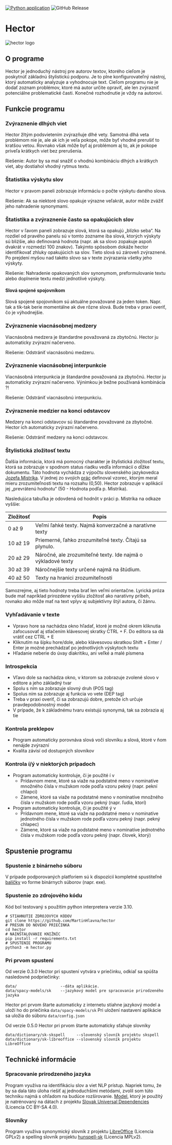 [![Python application](https://github.com/MartinHlavna/hector/actions/workflows/python-app.yml/badge.svg)](https://github.com/MartinHlavna/hector/actions/workflows/python-app.yml)
![GitHub Release](https://img.shields.io/github/v/release/MartinHlavna/hector?include_prereleases&sort=semver&display_name=release&link=https%3A%2F%2Fgithub.com%2FMartinHlavna%2Fhector%2Freleases%2Flatest)

# Hector
![hector logo](https://github.com/MartinHlavna/hector/blob/main/images/hector-logo-white-bg.png?raw=true)
## O programe
Hector je jednoduchý nástroj pre autorov textov, ktorého cieľom je poskytnúť základnú štylistickú podporu. Je to plne konfigurovateľný nástroj, ktorý automaticky analyzuje a vyhodnocuje text. Cieľom programu nie je dodať zoznam problémov, ktoré má autor určite opraviť, ale len zvýrazniť potenciálne problematické časti. Konečné rozhodnutie je vždy na autorovi.
## Funkcie programu
### Zvýraznenie dlhých viet
Hector žltým podsvietením zvýrazňuje dlhé vety. Samotná dlhá veta problémom nie je, ale ak ich je veľa pokope, môže byť vhodné prerušiť to kratšou vetou. Rovnako však môže byť aj problémom aj to, ak je pokope priveľa krátkych viet bez prerušenia. 

Riešenie: Autor by sa mal snažiť o vhodnú kombináciu dlhých a krátkych viet, aby dostiahol vhodný rytmus textu.
### Štatistika výskytu slov
Hector v pravom paneli zobrazuje informáciu o počte výskytu daného slova.

Riešenie: Ak sa niektoré slovo opakuje výrazne veľakrát, autor môže zvážiť jeho nahradenie synonymami.
### Štatistika a zvýraznenie často sa opakujúcich slov
Hector v ľavom paneli zobrazuje slová, ktorá sa opakujú „blízko seba“. Na rozdiel od pravého panelu sú v tomto zozname iba slová, ktorých výskyty sú bliźšie, ako definovaná hodnota (napr. ak sa slovo zopakuje aspoň dvakrát v rozmedzí 100 znakov). Takýmto spôsobom dokáže hector identifikovať zhluky opakujúcich sa slov. Tieto slová sú zároveň zvýraznené. Po prejdení myšou nad takéto slovo sa v texte zvýrazania všetky jeho výskyty.

Riešenie: Nahradenie opakovaných slov synonymom, preformulovanie textu alebo doplnenie textu medzi jednotlivé výskyty.

#### Slová spojené spojovníkom
Slová spojené spojovníkom sú aktuálne považované za jeden token. Napr. tak a tik-tak berie momentálne ak dve rôzne slová. Bude treba v praxi overiť, čo je výhodnejšie.

### Zvýraznenie viacnásobnej medzery
Viacnásobná medzera je štandardne považovaná za zbytočnú. Hector ju automaticky zvýrazní načerveno.

Riešenie: Odstrániť viacnásobnú medzeru.

### Zvýraznenie viacnásobnej interpunkcie
Viacnásobná interpunkcia je štandardne považovaná za zbytočnú. Hector ju automaticky zvýrazní načerveno. Výnimkou je bežne používaná kombinácia ?! 

Riešenie: Odstrániť viacnásobnú interpunkciu.
### Zvýraznenie medzier na konci odstavcov
Medzery na konci odstavcov sú štandardne považované za zbytočné. Hector ich automaticky zvýrazní načerveno.

Riešenie: Odstrániť medzery na konci odstavcov.
### Štylistická zložitosť textu
Ďalšia informácia, ktorá má pomocný charakter je štylistická zložitosť textu, ktorá sa zobrazuje v spodnom status riadku vedľa informácií o dĺžke dokumentu.
Táto hodnota vychádza z výpočtu slovenského jazykovedca [Jozefa Mistríka](https://sk.wikipedia.org/wiki/Jozef_Mistr%C3%ADk). V jednej zo svojich [prác](https://www.juls.savba.sk/ediela/sr/1968/3/sr1968-3-lq.pdf) definoval vzorec, ktorým meral mieru zrozumiteľnosti textu na rozsahu (0,50). Hector zobrazuje v aplikácií jej „prevrátenú hodnotu“ (50 - Hodnota podľa p. Mistríka).

Nasledujúca tabuľka je odovdená od hodnôt v práci p. Mistríka na odkaze vyššie:

| Zložitosť | Popis                                                        |
|-----------|--------------------------------------------------------------|
| 0 až 9    | Veľmi ľahké texty. Najmä konverzačné a naratívne texty       |
| 10 až 19  | Priemerné, ľahko zrozumiteľné texty. Čítajú sa plynulo.      |
| 20 až 29  | Náročné, ale zrozumiteľné texty. Ide najmä o výkladové texty |
| 30 až 39  | Náročnejšie texty určené najmä na štúdium.                   |
| 40 až 50  | Texty na hranici zrozumiteľnosti                             |

Samozrejme, aj tieto hodnoty treba brať len veľmi orientačne. Lyrická próza bude mať napríklad prirozdene vyššiu zložitosť ako naratívny príbeh, rovnako ako môže mať na text vplyv aj subjektívny štýl autora, či žánru.

### Vyhľadávanie v texte
* Vpravo hore sa nachádza okno hľadať, ktoré je možné okrem kliknutia zafocusovať aj stlačením klávesovej skratky CTRL + F. Do editora sa dá vrátiť cez CTRL + E
* Kliknutím na šípku hore/dole, alebo klávesovou skratkou Shift + Enter /  Enter je moźné prechádzať po jednotlivých výskytoch textu
* Hľadanie neberie do úvay diakritiku, ani veľké a malé písmena

### Introspekcia
* Vľavo dole sa nachádza okno, v ktorom sa zobrazuje zvolené slovo v editore a jeho základný tvar
*  Spolu s ním sa zobrazuje slovný druh (POS tag)
*  Spolus ním sa zobrazuje aj funkcia vo vete (DEP tag)
*  Treba v praxi overiť, či sa zobrazujú dobre, pretože ich určuje pravdepodobnostný model
*  V prípade, že k základnému tvaru existujú synonymá, tak sa zobrazia aj tie

### Kontrola preklepov
* Program automaticky porovnáva slová voči slovníku a slová, ktoré v ňom nenájde zvýrazní
* Kvalita závisí od dostupných slovníkov

### Kontrola í/ý v niektorých prípadoch
* Program automaticky kontroluje, či je použité í v
    * Prídavnom mene, ktoré sa viaže na podstatné meno v nominatíve množného čísla v mužskom rode podľa vzoru pekný (napr. pekní chlapci)
    * Zámene, ktoré sa viaže na podstatné meno v nominatíve množného čísla v mužskom rode podľa vzoru pekný (napr. ľudia, ktorí)
* Program automaticky kontroluje, či je použité ý v
    * Prídavnom mene, ktoré sa viaže na podstatné meno v nominatíve jednotného čísla v mužskom rode podľa vzoru pekný (napr. pekný chlapec)
    * Zámene, ktoré sa viaže na podstatné meno v nominatíve jednotného čísla v mužskom rode podľa vzoru pekný (napr. človek, ktorý)

## Spustenie programu
### Spustenie z binárneho súboru
V prípade podporovaných platforiem sú k dispozícií kompletné spustiteľné [balíčky](https://github.com/MartinHlavna/hector/releases) vo forme binárnych súborov (napr. exe). 

### Spustenie zo zdrojového kódu
Kód bol testovaný s použitím python interpretera verzie 3.10.
```
# STIAHNUTIE ZDROJOVÝCH KÓDOV
git clone https://github.com/MartinHlavna/hector
# PRESUN DO NOVÉHO PRIEČINKA 
cd hector
# NAINŠTALOVANIE KNIŽNÍC
pip install -r requirements.txt
# SPUSTENIE PROGRAMU
python3 -m hector.py
```
### Pri prvom spustení
Od verzie 0.3.0 Hector pri spustení vytvára v priečinku, odkiaľ sa spúšta nasledovné podpriečinky:

```
data/                   --dáta aplikácie.
data/spacy-models/sk    --jazykový model pre spracovanie prirodzeného jazyka
```

Hector pri prvom štarte automaticky z internetu stiahne jazykový model a uloží ho do priečinka ```data/spacy-models/sk```
Pri uložení nastavení aplikácie sa uložia do súboru ```data/config.json```

Od verzie 0.5.0 Hector pri prvom štarte automaticky sťahuje slovníky
```
data/dictionary/sk-skspell     --slovenský slovník projektu skspell
data/dictionary/sk-líbreoffice --slovenský slovník projektu LibreOffice
```
## Technické informácie
### Spracovanie prirodzeného jazyka
Program využíva na identifikáciu slov a viet NLP prístup. Napriek tomu, že by sa dala táto úloha riešiť aj jednoduchšími metódami, zvolil som túto techniku najmä s ohľadom na budúce rozširovanie. [Model](https://github.com/MartinHlavna/hector-spacy-model), ktorý je použitý je natrénovaný na dátach z projektu [Slovak Universal Dependencies](https://universaldependencies.org/treebanks/sk_snk/index.html) (Licencia CC BY-SA 4.0).
### Slovníky
Program využíva synonymický slovník z projektu [LibreOffice](https://github.com/LibreOffice/dictionaries/tree/master/sk_SK) (Licencia GPLv2) a spelling slovník projektu [hunspell-sk](https://github.com/sk-spell/hunspell-sk) (Licencia MPLv2). 